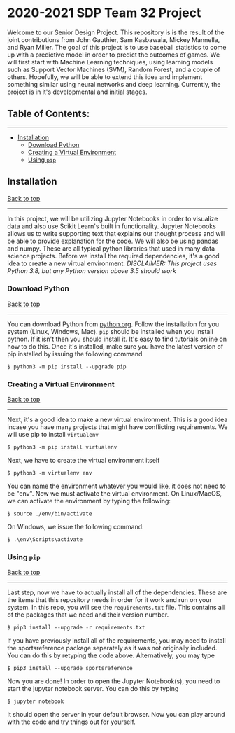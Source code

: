 # 2020-2021 SDP Team 32 Project
Welcome to our Senior Design Project. This repository is is the result of the joint contributions from John Gauthier, Sam Kasbawala, Mickey Mannella, and Ryan Miller. The goal of this project is to use baseball statistics to come up with a predictive model in order to predict the outcomes of games. We will first start with Machine Learning techniques, using learning models such as Support Vector Machines (SVM), Random Forest, and a couple of others. Hopefully, we will be able to extend this idea and implement something similar using neural networks and deep learning. Currently, the project is in it's developmental and initial stages.


## Table of Contents:
------
- [Installation](#installation)  
    - [Download Python](#download-python)
    - [Creating a Virtual Environment](#creating-a-virtual-environment)
    - [Using `pip`](#using-pip)


## Installation  
[Back to top](#table-of-contents)

------
In this project, we will be utilizing Jupyter Notebooks in order to visualize data and also use Scikit Learn's built in functionality. Jupyter Notebooks allows us to write supporting text that explains our thought process and will be able to provide explanation for the code. We will also be using pandas and numpy. These are all typical python libraries that used in many data science projects. Before we install the required dependencies, it's a good idea to create a new virtual environment. *DISCLAIMER: This project uses Python 3.8, but any Python version above 3.5 should work*


### Download Python
[Back to top](#table-of-contents)

------
You can download Python from [python.org](https://www.python.org/downloads/). Follow the installation for you system (Linux, Windows, Mac). `pip` should be installed when you install python. If it isn't then you should install it. It's easy to find tutorials online on how to do this. Once it's installed, make sure you have the latest version of pip installed by issuing the following command
```
$ python3 -m pip install --upgrade pip
```


### Creating a Virtual Environment
[Back to top](#table-of-contents)

------
Next, it's a good idea to make a new virtual environment. This is a good idea incase you have many projects that might have conflicting requirements. We will use pip to install `virtualenv`
```
$ python3 -m pip install virtualenv
```
Next, we have to create the virtual environment itself
```
$ python3 -m virtualenv env
```
You can name the environment whatever you would like, it does not need to be "env". Now we must activate the virtual environment. On Linux/MacOS, we can activate the environment by typing the following:
```
$ source ./env/bin/activate
```
On Windows, we issue the following command:
```
$ .\env\Scripts\activate
```


### Using `pip`
[Back to top](#table-of-contents)

------
Last step, now we have to actually install all of the dependencies. These are the items that this repository needs in order for it work and run on your system. In this repo, you will see the `requirements.txt` file. This contains all of the packages that we need and their version number.
```
$ pip3 install --upgrade -r requirements.txt
```
If you have previously install all of the requirements, you may need to install the sportsreference package separately as it was not originally included. You can do this by retyping the code above. Alternatively, you may type
```
$ pip3 install --upgrade sportsreference
```
Now you are done! In order to open the Jupyter Notebook(s), you need to start the jupyter notebook server. You can do this by typing
```
$ jupyter notebook
```
It should open the server in your default browser. Now you can play around with the code and try things out for yourself.

